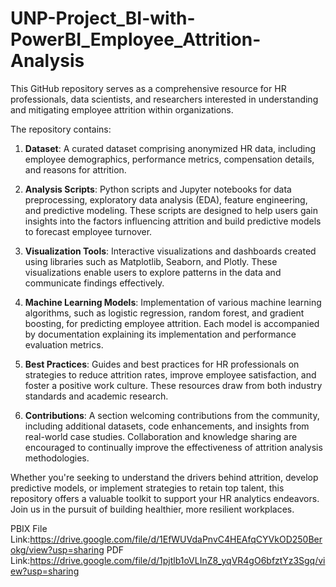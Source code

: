 # UNP-Project_BI-with-PowerBI_Employee_Attrition-Analysis

This GitHub repository serves as a comprehensive resource for HR professionals, data scientists, and researchers interested in understanding and mitigating employee attrition within organizations. 

The repository contains:

1. **Dataset**: A curated dataset comprising anonymized HR data, including employee demographics, performance metrics, compensation details, and reasons for attrition.

2. **Analysis Scripts**: Python scripts and Jupyter notebooks for data preprocessing, exploratory data analysis (EDA), feature engineering, and predictive modeling. These scripts are designed to help users gain insights into the factors influencing attrition and build predictive models to forecast employee turnover.

3. **Visualization Tools**: Interactive visualizations and dashboards created using libraries such as Matplotlib, Seaborn, and Plotly. These visualizations enable users to explore patterns in the data and communicate findings effectively.

4. **Machine Learning Models**: Implementation of various machine learning algorithms, such as logistic regression, random forest, and gradient boosting, for predicting employee attrition. Each model is accompanied by documentation explaining its implementation and performance evaluation metrics.

5. **Best Practices**: Guides and best practices for HR professionals on strategies to reduce attrition rates, improve employee satisfaction, and foster a positive work culture. These resources draw from both industry standards and academic research.

6. **Contributions**: A section welcoming contributions from the community, including additional datasets, code enhancements, and insights from real-world case studies. Collaboration and knowledge sharing are encouraged to continually improve the effectiveness of attrition analysis methodologies.

Whether you're seeking to understand the drivers behind attrition, develop predictive models, or implement strategies to retain top talent, this repository offers a valuable toolkit to support your HR analytics endeavors. Join us in the pursuit of building healthier, more resilient workplaces.

PBIX File Link:https://drive.google.com/file/d/1EfWUVdaPnvC4HEAfqCYVkOD250Berokg/view?usp=sharing
PDF Link:https://drive.google.com/file/d/1pjtlb1oVLInZ8_yqVR4gO6bfztYz3Sgq/view?usp=sharing
